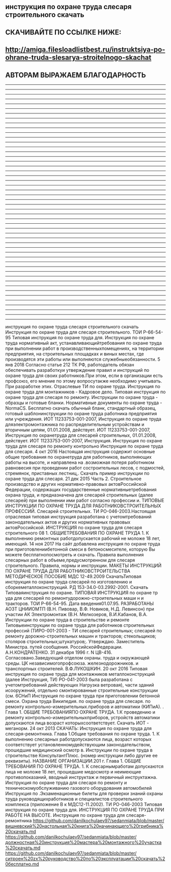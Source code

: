 инструкция по охране труда слесаря строительного скачать
--------------------------------------------------
СКАЧИВАЙТЕ ПО ССЫЛКЕ НИЖЕ:
--------------------------------------------------
http://amiga.filesloadlistbest.ru/instruktsiya-po-ohrane-truda-slesarya-stroitelnogo-skachat
--------------------------------------------------
АВТОРАМ ВЫРАЖАЕМ БЛАГОДАРНОСТЬ
--------------------------------------------------
--------------------------------------------------
--------------------------------------------------
--------------------------------------------------
--------------------------------------------------
--------------------------------------------------
--------------------------------------------------
--------------------------------------------------
--------------------------------------------------
--------------------------------------------------
--------------------------------------------------
--------------------------------------------------
--------------------------------------------------
--------------------------------------------------
--------------------------------------------------
--------------------------------------------------
--------------------------------------------------
--------------------------------------------------
--------------------------------------------------
--------------------------------------------------
--------------------------------------------------
--------------------------------------------------
--------------------------------------------------
--------------------------------------------------
--------------------------------------------------
--------------------------------------------------
--------------------------------------------------
--------------------------------------------------
--------------------------------------------------
--------------------------------------------------
--------------------------------------------------
--------------------------------------------------
--------------------------------------------------
--------------------------------------------------
--------------------------------------------------
--------------------------------------------------
--------------------------------------------------
--------------------------------------------------
--------------------------------------------------
--------------------------------------------------
--------------------------------------------------
--------------------------------------------------
--------------------------------------------------
--------------------------------------------------
--------------------------------------------------
--------------------------------------------------
--------------------------------------------------
--------------------------------------------------
--------------------------------------------------
--------------------------------------------------
--------------------------------------------------
инструкция по охране труда слесаря строительного скачать Инструкция по охране труда для слесаря строительного. ТОИ Р-66-54-95 Типовая инструкция по охране труда для. Инструкция по охране труда  нормативный акт, устанавливающийтребования по охране труда при выполнении работ в производственныхпомещениях, на территории предприятия, на строительных площадках и виных местах, где производятся эти работы или выполняются служебныеобязанности. 5 янв 2018  Согласно статье 212 ТК РФ, работодатель обязан обеспечивать разработкуи утверждение правил и инструкций по охране труда для своих работников.При этом, если в организации есть профсоюз, его мнение по этому вопросутакже необходимо учитывать. При разработке этих. Отраслевые ТИ по охране труда. Инструкция по охране труда для монтажников  - Кадровое дело. Типовая инструкция по охране труда для слесаря по ремонту. Инструкции по охране труда - образцы и готовые бланки. Нормативные документы по охране труда - NormaCS. Бесплатно скачать обычный бланк, стандартный образец, готовый шаблонинструкции по охране труда работника предприятия или учреждения. ИОТ 11233753-001-2007, Инструкция по охране труда дляэлектромонтажника по распределительным устройствам и вторичным цепям, 01.01.2008, действует. ИОТ 11233753-001-2007, Инструкция по охранетруда для слесарей строительных, 01.01.2008, действует. ИОТ 11233753-001-2007, Инструкция. Инструкция по охране труда для слесаря по ремонту контрольно
Инструкция по охране труда для слесаря. 4 окт 2016  Настоящая инструкция содержит основные общие требования по охранетруда для работников, выполняющих работы на высоте, и направлена на .возможная потеря работником равновесия при проведении работ состроительных лесов, с подмостей, стремянок, приставных лестниц,. Скачать пример инструкции по охране труда для слесаря. 21 дек 2015  Часть 2. Строительное производство и других нормативно-правовых актовРоссийской Федерации, содержащих государственные нормативныетребования охрана труда, и предназначена для слесарей строительных (далее слесарей) при выполнении ими работ согласно профессии и. ТИПОВЫЕ ИНСТРУКЦИИ ПО ОХРАНЕ ТРУДА ДЛЯ РАБОТНИКОВСТРОИТЕЛЬНЫХ ПРОФЕССИЙ. Слесарей строительных. ТИ РО-046-2003.Настоящая отраслевая типовая инструкция разработана с учетомтребований законодательных актов и других нормативных правовых актовРоссийской. ИНСТРУКЦИЯ по охране труда для слесаря строительного  08 1. ОБЩИЕТРЕБОВАНИЯ ПО ОХРАНЕ ТРУДА 1. К выполнению ремонтных работдопускается рабочий не моложе 18 лет, имеющий. 14 ноя 2017  На сайт добавлена инструкция по охране труда при приготовлениибетонной смеси в бетоносмесителе, которую Вы можете бесплатнопосмотреть и скачать.  Правила выполнения слесарных работ в объеме,предусмотренном для слесаря строительного. Правила, нормы и инструкции. МАКЕТЫ ИНСТРУКЦИЙ ПО ОХРАНЕ ТРУДА ДЛЯ РАБОТНИКОВСТРОИТЕЛЬСТВА МЕТОДИЧЕСКОЕ ПОСОБИЕ МДС 12-49.2009  СкачатьТиповая инструкция по охране труда слесарей по изготовлению и сборкеметаллоконструкций. РД 153-34.0-03.2992-2001. Скачать Типоваяинструкция по охране. ТИПОВАЯ ИНСТРУКЦИЯ по охране тр уда для слесарей по ремонтудорожно-строительных маши н и тракторов. ТОИ Р-66-54-95. Дата введения01.07.95. РАЗРАБОТАНЫ АОЗТ ЦНИИОМТП (В.Н. Пивовар, В.Ф. Новиков, Н.Д. Левинсон) при участии АК Электромонтаж (В.Н. Мелкозеров, В.И.Кабанов, В.А. Инструкции по охране труда в строительстве и ремонте Типовыеинструкции по охране труда для работников строительных профессий (ТИРО-001-2003 - ТИ  слесарей строительных; слесарей по ремонту дорожно-строительных машин и тракторов; стекольщиков; столяров строительных;штукатуров;. Утверждаю. Заместитель Министра. путей сообщения. РоссийскойФедерации. А.Н.КОНДРАТЕНКО. 31 декабря 1996 г. N ЦВ-416. Согласовано.Заведующий отделом охраны. труда и окружающей среды. ЦК независимогопрофсоюза. железнодорожников. и транспортных строителей. В.Ф.ЛУКОШКИН. 20 окт 2016  Типовая инструкция по охране труда для монтажников металлоконструкций (далее Инструкция, ТИ) РО-041-2003 была разработана с учетомтребований действующих  Нагрузка ветровая), части зданий исооружений, отдельно смонтированные строительные конструкции (см. 6СНиП
Инструкция по охране труда при приготовлении бетонной смеси. Охрана труда  Википедия. по охране труда для слесаря. по ремонту контрольно-измерительных.приборов и автоматики (КИПиА). . Глава 1. ОБЩИЕ ТРЕБОВАНИЯПО ОХРАНЕ ТРУДА. 1.К проведению и ремонту контрольно-измерительныхприборов, устройств автоматики допускаются лица возраст которыхсоответствует. Скачать ИОТ - меганорм. 24 окт 2013  СКАЧАТЬ: Инструкция по охране труда для слесаря-ремонтника. Глава 1.Общие требования по охране труда. 1. К выполнению слесарных работдопускаются лица, возраст которых соответствует установленномудействующим законодательством, прошедшие медицинский осмотр в. Инструкции по охране труда в строительстве  КонсультантПлюс. (номер инструкции либо другие ее реквизиты). НАЗВАНИЕ ОРГАНИЗАЦИИ.201 г. Глава 1. ОБЩИЕ ТРЕБОВАНИЯ ПО ОХРАНЕ ТРУДА. 1. К слесарнымработам допускаются лица не моложе 18 лет, прошедшие медосмотр и неимеющие противопоказаний, вводный инструктаж и первичный инструктажна. Инструкция по охране труда для слесаря по ремонту и техническомуобслуживанию газового оборудования автомобилей  Инструкция по .Экзаменационные билеты для проверки знаний охраны труда руководящихработников и специалистов строительного комплекса (приложение В к МДС12-11.2002). ТИ РО-046-2003 Типовая инструкция по охране труда для. ИНСТРУКЦИЯ ПО ОХРАНЕ ТРУДА ПРИ РАБОТЕ НА ВЫСОТЕ. Инструкция по охране труда для слесаря-ремонтника
https://github.com/danilkochulaev97/sedanmiata/blob/master/вишневский%20настольная%20книга%20начинающего%20грибника%20скачать.md
https://github.com/danilkochulaev97/sedanmiata/blob/master/должностная%20инструкция%20мастера%20монтажного%20участка%20скачать.md
https://github.com/danilkochulaev97/sedanmiata/blob/master/ситроен%20zx%20руководство%20по%20эксплуатации%20скачать%20бесплатно.md